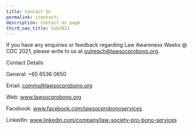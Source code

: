 ```yaml
---
title: Contact Us
permalink: /contact/
description: Contact Us page
third_nav_title: Sub2021
---
```




If you have any enquiries or feedback regarding Law Awareness Weeks @ CDC 2021, please write to us at outreach@lawsocprobono.org.

Contact Details

General: +65 6536 0650

Email: comms@lawsocprobono.org

Web: www.lawsocprobono.org

Facebook: www.facebook.com/lawsocprobonoservices

LinkedIn: www.linkedin.com/company/law-society-pro-bono-services